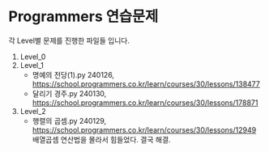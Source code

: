 # Programmers 연습문제 

각 Level별 문제를 진행한 파일들 입니다.

1. Level_0
2. Level_1
    - 명예의 전당(1).py 240126, https://school.programmers.co.kr/learn/courses/30/lessons/138477
    - 달리기 경주.py 240130, https://school.programmers.co.kr/learn/courses/30/lessons/178871
3. Level_2
    - 행렬의 곱셈.py 240129, https://school.programmers.co.kr/learn/courses/30/lessons/12949
      배열곱셈 연산법을 몰라서 힘들었다. 결국 해결.